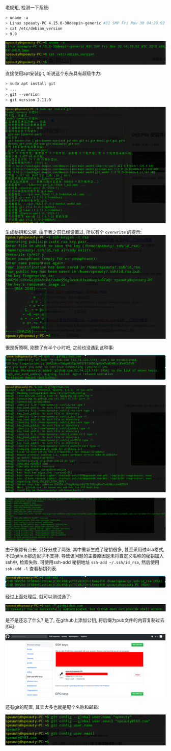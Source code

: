 老规矩, 检测一下系统: 
```bash
> uname -a
> Linux speauty-PC 4.15.0-30deepin-generic #31 SMP Fri Nov 30 04:29:02 UTC 2018 x86_64 GNU/Linux
> cat /etc/debian_version
> 9.0
```
![uname.png](../source/uname.png)

直接使用apt安装git, 听说这个东东具有超级牛力:
```bash
> sudo apt install git
> ...
> git --version
> git version 2.11.0
```
![git-install.png](../source/git-install.png)

生成秘钥和公钥, 由于我之前已经设置过, 所以有个 `overwrite` 的提示:
![ssh-keygen.png](../source/ssh-keygen.png)

很是折腾啊, 刚整了有半个小时吧, 之前也没遇到这种事:

![ssh-test-github.png](../source/ssh-test-github.png)

![ssh-err-v-check.png](../source/ssh-err-v-check.png)

![ssh-err-v-check-02.png](../source/ssh-err-v-check-02.png)

由于跟踪有点长, 只好分成了两张, 其中重新生成了秘钥很多, 甚至采用过dsa格式, 不过github那边似乎不支持. 导致该问题的主要原因是未将自定义名称的秘钥加入ssh中, 检索失败. 可使用ssh-add 秘钥地址 `ssh-add ~/.ssh/id_rsa`, 然后使用 `ssh-add -l` 查看秘钥列表.

![ssh-list.png](../source/ssh-list.png)

经过上面处理后, 就可以测试通了:

![ssh-test-github-ok.png](../source/ssh-test-github-ok.png)

是不是还忘了什么?  是了, 在github上添加公钥, 将后缀为pub文件的内容复制过去即可:

![github-add-public-key.png](../source/github-add-public-key.png)

还有git的配置, 其实大多也就是配个名称和邮箱:

![git-sets.png](../source/git-sets.png)





